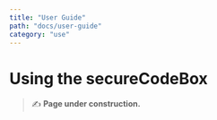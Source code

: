 ```yaml
---
title: "User Guide"
path: "docs/user-guide"
category: "use"
---
```


<!-- end -->

# Using the secureCodeBox

> ✍ **Page under construction.**
